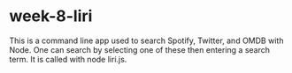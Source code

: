 # week-8-liri

This is a command line app used to search Spotify, Twitter, and OMDB with Node.  One can search by selecting one of these
then entering a search term. It is called with node liri.js.

